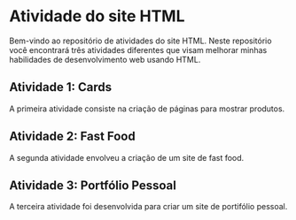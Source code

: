 # Atividade do site HTML

Bem-vindo ao repositório de atividades do site HTML. Neste repositório você encontrará três atividades diferentes que visam melhorar minhas habilidades de desenvolvimento web usando HTML.

## Atividade 1: Cards

A primeira atividade consiste na criação de páginas para mostrar produtos.

## Atividade 2: Fast Food

A segunda atividade envolveu a criação de um site de fast food.

## Atividade 3: Portfólio Pessoal

A terceira atividade foi desenvolvida para criar um site de portifólio pessoal.


